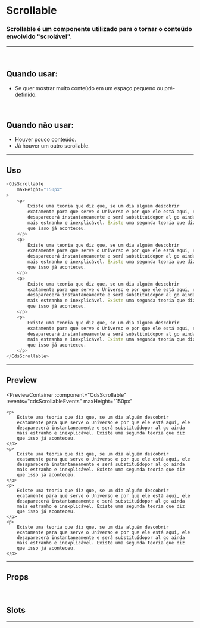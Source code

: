 # Scrollable

### Scrollable é um componente utilizado para o tornar o conteúdo envolvido "scrolável".
---
<br />

## Quando usar:
- Se quer mostrar muito conteúdo em um espaço pequeno ou pré-definido.

<br />

## Quando não usar:
- Houver pouco conteúdo.
- Já houver um outro scrollable.

---

## Uso

```js
<CdsScrollable
	maxHeight="150px"
>
	<p>
		Existe uma teoria que diz que, se um dia alguém descobrir 
		exatamente para que serve o Universo e por que ele está aqui, ele 
		desaparecerá instantaneamente e será substituídopor al go ainda 
		mais estranho e inexplicável. Existe uma segunda teoria que diz 
		que isso já aconteceu.
	</p>
	<p>
		Existe uma teoria que diz que, se um dia alguém descobrir 
		exatamente para que serve o Universo e por que ele está aqui, ele 
		desaparecerá instantaneamente e será substituídopor al go ainda 
		mais estranho e inexplicável. Existe uma segunda teoria que diz 
		que isso já aconteceu.
	</p>
	<p>
		Existe uma teoria que diz que, se um dia alguém descobrir 
		exatamente para que serve o Universo e por que ele está aqui, ele 
		desaparecerá instantaneamente e será substituídopor al go ainda 
		mais estranho e inexplicável. Existe uma segunda teoria que diz 
		que isso já aconteceu.
	</p>
	<p>
		Existe uma teoria que diz que, se um dia alguém descobrir 
		exatamente para que serve o Universo e por que ele está aqui, ele 
		desaparecerá instantaneamente e será substituídopor al go ainda 
		mais estranho e inexplicável. Existe uma segunda teoria que diz 
		que isso já aconteceu.
	</p>
</CdsScrollable>
```

---

## Preview

<PreviewContainer
	:component="CdsScrollable"
	:events="cdsScrollableEvents"
	maxHeight="150px"
>
	<p>
		Existe uma teoria que diz que, se um dia alguém descobrir 
		exatamente para que serve o Universo e por que ele está aqui, ele 
		desaparecerá instantaneamente e será substituídopor al go ainda 
		mais estranho e inexplicável. Existe uma segunda teoria que diz 
		que isso já aconteceu.
	</p>
	<p>
		Existe uma teoria que diz que, se um dia alguém descobrir 
		exatamente para que serve o Universo e por que ele está aqui, ele 
		desaparecerá instantaneamente e será substituídopor al go ainda 
		mais estranho e inexplicável. Existe uma segunda teoria que diz 
		que isso já aconteceu.
	</p>
	<p>
		Existe uma teoria que diz que, se um dia alguém descobrir 
		exatamente para que serve o Universo e por que ele está aqui, ele 
		desaparecerá instantaneamente e será substituídopor al go ainda 
		mais estranho e inexplicável. Existe uma segunda teoria que diz 
		que isso já aconteceu.
	</p>
	<p>
		Existe uma teoria que diz que, se um dia alguém descobrir 
		exatamente para que serve o Universo e por que ele está aqui, ele 
		desaparecerá instantaneamente e será substituídopor al go ainda 
		mais estranho e inexplicável. Existe uma segunda teoria que diz 
		que isso já aconteceu.
	</p>
</PreviewContainer>

---

## Props

<APITable
	name="Scrollable"
	section="props"
/>
<br />

## Slots

<APITable
	name="Scrollable"
	section="slots"
/>

---


<script setup>
import { ref } from 'vue';
import CdsScrollable from '@/components/Scrollable.vue';

const cdsScrollableEvents = [];
</script>
